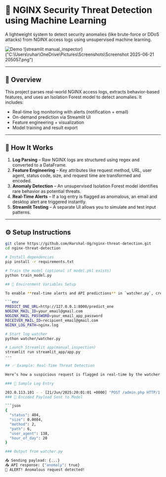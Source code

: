 # 🔐 NGINX Security Threat Detection using Machine Learning

A lightweight system to detect security anomalies (like brute-force or DDoS attacks) from NGINX access logs using unsupervised machine learning.

![Demo](screenshots/watcher_output.png)
![streamlit manual_inspector]("C:\Users\ruhar\OneDrive\Pictures\Screenshots\Screenshot 2025-06-21 205057.png")


---

## 🚀 Overview

This project parses real-world NGINX access logs, extracts behavior-based features, and uses an Isolation Forest model to detect anomalies. It includes:

- Real-time log monitoring with alerts (notification + email)
- On-demand prediction via Streamlit UI
- Feature engineering + visualization
- Model training and result export

---

## 🧠 How It Works

1. **Log Parsing** – Raw NGINX logs are structured using regex and converted to a DataFrame.
2. **Feature Engineering** – Key attributes like request method, URL, user agent, status code, size, and request time are transformed and encoded.
3. **Anomaly Detection** – An unsupervised Isolation Forest model identifies rare behavior as potential threats.
4. **Real-Time Alerts** – If a log entry is flagged as anomalous, an email and desktop alert are triggered instantly.
5. **Streamlit Testing** – A separate UI allows you to simulate and test input patterns.
---

## ⚙️ Setup Instructions

```bash
git clone https://github.com/Harshal-Ug/nginx-threat-detection.git
cd nginx-threat-detection

# Install dependencies
pip install -r requirements.txt

# Train the model (optional if model.pkl exists)
python train_model.py

## 🔐 Environment Variables Setup

To enable **real-time alerts and API predictions** in `watcher.py`, create a `.env` file inside the `watcher/` directory with the following keys:

```env
PREDICT_ONE_URL=http://127.0.0.1:8000/predict_one
NOGINX_MAIL_ID=your_email@gmail.com
NOGINX_MAIL_PASSWORD=your_email_app_password
RECEIVER_MAIL_ID=recipient_email@gmail.com
NGINX_LOG_PATH=nginx.log

# Start log watcher
python watcher/watcher.py

# Launch Streamlit app(manual inspection)
streamlit run streamlit_app/app.py
---

## ✅ Example: Real-Time Threat Detection

Here’s how a suspicious request is flagged in real-time by the watcher:

### 🔁 Sample Log Entry

203.0.113.101 - - [21/Jun/2025:20:01:01 +0000] "POST /admin.php HTTP/1.1" 404 142 "-" "Mozilla/5.0 (Windows NT 10.0; Win64; x64) Chrome/124.0.0.0"
### 🧠 Encoded Payload Sent to Model

```json
{
  "status": 404,
  "size": 0.0004,
  "method": 2,
  "path": 6,
  "user_agent": 138,
  "hour_of_day": 20
}

### Output from watcher.py

📤 Sending payload: {...}
📥 API response: {"anomaly": true}
🚨 ALERT! Anomalous request detected!

